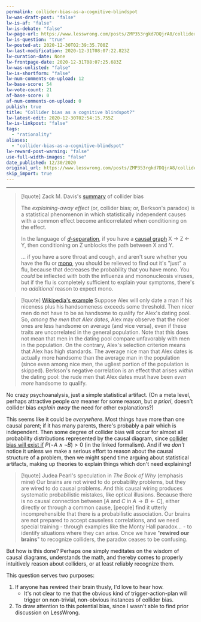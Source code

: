 ```yaml
---
permalink: collider-bias-as-a-cognitive-blindspot
lw-was-draft-post: "false"
lw-is-af: "false"
lw-is-debate: "false"
lw-page-url: https://www.lesswrong.com/posts/ZMP353rgkd7DQjrA8/collider-bias-as-a-cognitive-blindspot
lw-is-question: "true"
lw-posted-at: 2020-12-30T02:39:35.700Z
lw-last-modification: 2020-12-31T08:07:22.823Z
lw-curation-date: None
lw-frontpage-date: 2020-12-31T08:07:25.683Z
lw-was-unlisted: "false"
lw-is-shortform: "false"
lw-num-comments-on-upload: 12
lw-base-score: 54
lw-vote-count: 21
af-base-score: 0
af-num-comments-on-upload: 0
publish: true
title: "Collider bias as a cognitive blindspot?"
lw-latest-edit: 2020-12-30T02:54:15.755Z
lw-is-linkpost: "false"
tags:
  - "rationality"
aliases:
  - "collider-bias-as-a-cognitive-blindspot"
lw-reward-post-warning: "false"
use-full-width-images: "false"
date_published: 12/30/2020
original_url: https://www.lesswrong.com/posts/ZMP353rgkd7DQjrA8/collider-bias-as-a-cognitive-blindspot
skip_import: true
---
```


<hr/>

> [!quote] Zack M. Davis's [summary](https://www.lesswrong.com/posts/y4bkJTtG3s5d6v36k/stupidity-and-dishonesty-explain-each-other-away) of collider bias
>
> The _explaining-away effect_ (or, collider bias; or, Berkson's paradox) is a statistical phenomenon in which statistically independent causes with a common effect become anticorrelated when conditioning on the effect.
>
> In the language of [_d_\-separation](https://en.wikipedia.org/wiki/Bayesian_network#d-separation), if you have a [causal graph](https://www.lesswrong.com/posts/hzuSDMx7pd2uxFc5w/causal-diagrams-and-causal-models) X → Z ← Y, then conditioning on Z unblocks the path between X and Y.
>
> ... if you have a sore throat and cough, and aren't sure whether you have the flu or [mono](https://en.wikipedia.org/wiki/Infectious_mononucleosis), you should be relieved to find out it's "just" a flu, because that decreases the probability that you have mono. You _could_ be inflected with both the influenza and mononucleosis viruses, but if the flu is completely sufficient to explain your symptoms, there's no _additional_ reason to expect mono.

> [!quote] [Wikipedia's example](https://en.wikipedia.org/wiki/Berkson's_paradox)
> Suppose Alex will only date a man if his niceness plus his handsomeness exceeds some threshold. Then nicer men do not have to be as handsome to qualify for Alex's dating pool. So, _among the men that Alex dates_, Alex may observe that the nicer ones are less handsome on average (and vice versa), even if these traits are uncorrelated in the general population. Note that this does not mean that men in the dating pool compare unfavorably with men in the population. On the contrary, Alex's selection criterion means that Alex has high standards. The average nice man that Alex dates is actually more handsome than the average man in the population (since even among nice men, the ugliest portion of the population is skipped). Berkson's negative correlation is an effect that arises _within_ the dating pool: the rude men that Alex dates must have been _even more_ handsome to qualify.

No crazy psychoanalysis, just a simple statistical artifact. (On a meta level, perhaps attractive people _are_ meaner for some reason, but _a priori_, doesn't collider bias _explain away_ the need for other explanations?)

This seems like it could be _everywhere_. Most things have more than one causal parent; if it has many parents, there's probably a pair which is independent. Then some degree of collider bias will occur for almost all probability distributions represented by the causal diagram, since [collider bias will exist if](https://en.wikipedia.org/wiki/Berkson%27s_paradox#Statement) $P(\lnot A\land \lnot B)>0$ (in the linked formalism). And if we _don't_ notice it unless we make a serious effort to reason about the causal structure of a problem, then we might spend time arguing about statistical artifacts, making up theories to explain things which don't need explaining!

> [!quote] Judea Pearl's speculation in _The Book of Why_ (emphasis mine)
> Our brains are not wired to do probability problems, but they are wired to do causal problems. And this causal wiring produces systematic probabilistic mistakes, like optical illusions. Because there is no causal connection between \[$A$ and $C$ in $A \to B \leftarrow C$\], either directly or through a common cause, \[people\] find it utterly incomprehensible that there is a probabilistic association. Our brains are not prepared to accept causeless correlations, and we need special training - through examples like the Monty Hall paradox... - to identify situations where they can arise. Once we have "**rewired our brains**" to recognize colliders, the paradox ceases to be confusing.

But how is this done? Perhaps one simply meditates on the wisdom of causal diagrams, understands the math, and thereby comes to properly intuitively reason about colliders, or at least reliably recognize them.

This question serves two purposes:

1.  If anyone has rewired their brain thusly, I'd love to hear how.
    - It's not clear to me that the obvious kind of trigger-action-plan will trigger on non-trivial, non-obvious instances of collider bias.
2.  To draw attention to this potential bias, since I wasn't able to find prior discussion on LessWrong.
